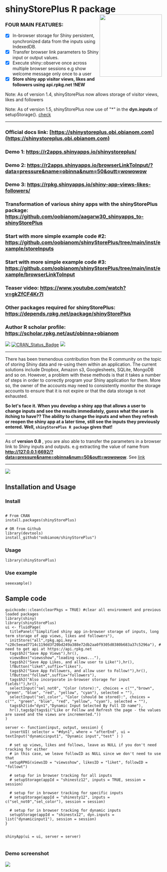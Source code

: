 # shinyStorePlus R package <img src="https://shinystoreplus.obi.obianom.com/hex-shinyStorePlus.png" align="right" width="200">

### FOUR MAIN FEATURES: 

 - [x] In-browser storage for Shiny persistent, synchronized data from the inputs using IndexedDB. 
 - [x] Transfer browser link parameters to Shiny input or output values.
 - [x] Execute shiny::observe once across multiple browser sessions e.g show welcome message only once to a user
 - [x] __Store shiny app visitor views, likes and followers using api.rpkg.net !NEW__

Note: As of version 1.4, shinyStorePlus now allows storage of visitor views, likes and followers

Note: As of version 1.5, shinyStorePlus now use of "*" in the __dyn.inputs__ of setupStorage(). [check](inst/example/dynamicInput/app2.R)

---------------------------------------------------------------------------------------

### Official docs link: [https://shinystoreplus.obi.obianom.com](https://shinystoreplus.obi.obianom.com)

### Demo 1: https://r2apps.shinyapps.io/shinystoreplus/
### Demo 2: https://r2apps.shinyapps.io/browserLinkToInput/?data=pressure&name=obinna&num=50&outt=wowowow
### Demo 3: https://rpkg.shinyapps.io/shiny-app-views-likes-followers/

### Transformation of various shiny apps with the shinyStorePlus package: https://github.com/oobianom/aagarw30_shinyapps_to-shinyStorePlus

### Start with more simple example code #2: https://github.com/oobianom/shinyStorePlus/tree/main/inst/example/storeInputs

### Start with more simple example code #3: https://github.com/oobianom/shinyStorePlus/tree/main/inst/example/browserLinkToInput

### Teaser video: https://www.youtube.com/watch?v=gkZfCF4Kr7I

### Other packages required for shinyStorePlus: https://depends.rpkg.net/package/shinyStorePlus 

### Author R scholar profile: https://scholar.rpkg.net/aut/obinna+obianom 

[![](https://rpkg.net/pub-age/shinyStorePlus)](https://rpkg.net/package/shinyStorePlus)
[![CRAN\_Status\_Badge](https://www.r-pkg.org/badges/version/shinyStorePlus)](https://cran.r-project.org/package=shinyStorePlus) [![](https://cranlogs.r-pkg.org/badges/grand-total/shinyStorePlus)](https://cran.r-project.org/package=shinyStorePlus) 




-------------------------------------------------------------------------------------------------

There has been tremendous contribution from the R community on the topic of storing Shiny data and re-using them within an application. The current solutions include Dropbox, Amazon s3, Googlesheets, SQLite, MongoDB and so on. However, a problem with these methods is that it takes a number of steps in order to correctly program your Shiny application for them. More so, the owner of the accounts may need to consistently monitor the storage accounts to ensure that it is not expire or that the data storage is not exhausted. 

__So let's face it. When you develop a shiny app that allows a user to change inputs and see the results immediately, guess what the user is itching to have?? The ability to change the inputs and when they refresh or reopen the shiny app at a later time, still see the inputs they previously entered. Well, <code>shinyStorePlus R package</code> gives that!__

----------------------------------------------------------------------------------------------

As of __version 0.8__ , you are also able to transfer the parameters in a browser link to Shiny inputs and outputs. e.g extracting the value of name from __http://127.0.0.1:6692/?data=pressure&name=obinna&num=50&outt=wowowow__. See [link](https://shinystoreplus.obi.obianom.com/articles/shinystoreplus_v08.html)

-------------------------------------------------------------------------------------------------

![](https://shinystoreplus.obi.obianom.com/shinystoreplus-2.png)

## Installation and Usage

### Install

```{r shinyStorePlus}

# From CRAN
install.packages(shinyStorePlus)

# OR from Github
library(devtools)
install_github("oobianom/shinyStorePlus")

```

### Usage

`library(shinyStorePlus)`

### Use example

`seeexample()`

## Sample code

```
quickcode::clean(clearPkgs = TRUE) #clear all environment and previous loaded packages
library(shiny)
library(shinyStorePlus)
ui <- fluidPage(
  titlePanel("Simplified shiny app in-browser storage of inputs, long term storage of app views, likes and followers"),
  initStore("all",rpkg.api.key = "c20c5eead7714c119dd3f20bd249a388e72db2aa0f9305d0380b683a37c5296a"), # need to get api at https://api.rpkg.net
  tags$h2("Save App Views"),hr(),
  viewsBox("viewsshow","loading views..."),
  tags$h2("Save App Likes, and allow user to Like!"),hr(),
  lfButton("liket",suffix="likes"),
  tags$h2("Save App Followers, and allow user to Follow!"),hr(),
  lfButton("followt",suffix="followers"),
  tags$h2("Also incorporate in-browser storage for input fields!"),hr(),
  selectInput("sel_not0", "Color (store):", choices = c("","brown", "green", "blue", "red", "yellow", "cyan"), selected = ""),
  selectInput("sel_color", "Color (should be stored):", choices = c("", "green", "blue", "red", "yellow", "cyan"), selected = ""),
  tags$h2(id="dyn1","Dynamic Input Selected By Full ID name"),
  hr(),tags$p(tags$i("Like or Follow and Refresh the page - the values are saved and the views are incremented."))
)

server <- function(input, output, session) {
  insertUI( selector = "#dyn1", where = "afterEnd", ui = textInput("dynamicinput1", "Dynamic input","test" ) )
  
  # set up views, likes and follows, leave as NULL if you don't need tracking for either
  # in this case, we leave followID as NULL since we don't need to use that
  setupRPKG(viewsID = "viewsshow", likesID = "liket", followID = "followt")
  
  # setup for in browser tracking for all inputs
  # setupStorage(appId = "shinestz12", inputs = TRUE, session = session)
  
  # setup for in browser tracking for specific inputs
  # setupStorage(appId = "shinesty12", inputs = c("sel_not0","sel_color"), session = session)
  
  # setup for in browser tracking for dynamic inputs
  setupStorage(appId = "shinestx12", dyn.inputs = list("dynamicinput1"), session = session)
}


shinyApp(ui = ui, server = server)


```


### Demo screenshot

![](https://shinystoreplus.obi.obianom.com/shinystoreplus_demo.png)
